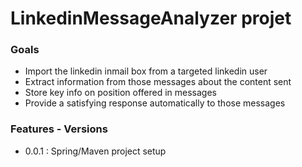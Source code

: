 # LinkedinMessageAnalyzer  projet

### Goals

- Import the linkedin inmail box from a targeted linkedin user
- Extract information from those messages about the content sent
- Store key info on position offered in messages
- Provide a satisfying response automatically to those messages

### Features - Versions

- 0.0.1 : Spring/Maven project setup



